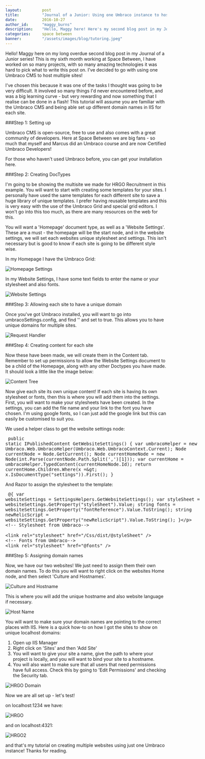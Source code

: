 ```yaml
---
layout:         post
title:          "Journal of a Junior: Using one Umbraco instance to host multiple sites"
date:           2016-10-27
author_id:      "maggy_burns"
description:    "Hello, Maggy here! Here's my second blog post in my Journal of a Junior Series. A tutorial on how to host multiple sites on one Umbraco instance."
categories:     space between
banner:         "/assets/images/blog/tutoring.jpeg"
---
```


Hello! Maggy here on my long overdue second blog post in my Journal of a Junior series! This is my sixth month working at Space Between, I have worked on so many projects, with so many amazing technologies it was hard to pick what to write this post on. I’ve decided to go with using one Umbraco CMS to host multiple sites!


I've chosen this because it was one of the tasks I thought was going to be very difficult. It involved so many things I'd never encountered before, and was a big learning curve - but very rewarding and now something that I realise can be done in a flash! This tutorial will assume you are familiar with the Umbraco CMS and being able set up different domain names in IIS for each site.


###Step 1: Setting up


Umbraco CMS is open-source, free to use and also comes with a great community of developers. Here at Space Between we are big fans - so much that myself and Marcus did an Umbraco course and are now Certified Umbraco Developers!


For those who haven't used Umbraco before, you can get your installation here.


###Step 2: Creating DocTypes


I'm going to be showing the multisite we made for HRGO Recruitment in this example. You will want to start with creating some templates for your sites. I personally have used the same templates for each different site to save a huge library of unique templates. I prefer having reusable templates and this is very easy with the use of the Umbraco Grid and special grid editors. I won't go into this too much, as there are many resources on the web for this.


You will want a 'Homepage' document type, as well as a 'Website Settings'. These are a must - the homepage will be the start node, and in the website settings, we will set each websites unique stylesheet and settings. This isn't necessary but is good to know if each site is going to be different style wise.


In my Homepage I have the Umbraco Grid:

![Homepage Settings][homepage]

[homepage]: /assets/images/blog/ums-homepage-settings.png "Homepage Settings"

In my Website Settings, I have some text fields to enter the name or your stylesheet and also fonts.

![Website Settings][website]

[website]: /assets/images/blog/ums-website-settings.png "Website Settings"

###Step 3: Allowing each site to have a unique domain


Once you've got Umbraco installed, you will want to go into umbracoSettings.config, and find '<requestHandler>' and set <useDomainPrefixes> to true. This allows you to have unique domains for multiple sites.

![Request Handler][request]

[request]: /assets/images/blog/ums-request-handler.png "Request Handler"

###Step 4: Creating content for each site


Now these have been made, we will create them in the Content tab. Remember to set up permissions to allow the Website Settings document to be a child of the Homepage, along with any other Doctypes you have made. It should look a little like the image below:

![Content Tree][content]

[content]: /assets/images/blog/ums-content-tree.png "Content Tree"


Now give each site its own unique content! If each site is having its own stylesheet or fonts, then this is where you will add them into the settings. First, you will want to make your stylesheets have been created. In the settings, you can add the file name and your link to the font you have chosen. I'm using google fonts, so I can just add the google link but this can easily be customised to suit you.


We used a helper class to get the website settings node:
<xmp>
public static IPublishedContent GetWebsiteSettings()
{
    var umbracoHelper = new Umbraco.Web.UmbracoHelper(Umbraco.Web.UmbracoContext.Current);
     Node currentNode = Node.GetCurrent();
     Node currentHomeNode = new Node(int.Parse(currentNode.Path.Split(',')[1]));
      var currentHome = umbracoHelper.TypedContent(currentHomeNode.Id);
      return currentHome.Children.Where(x => x.IsDocumentType("settings")).First();
}
</xmp>

And Razor to assign the stylesheet to the template:
<xmp>
@{
    var websiteSettings = SettingsHelpers.GetWebsiteSettings();
    var styleSheet = websiteSettings.GetProperty("styleSheet").Value;
    string fonts = websiteSettings.GetProperty("fontReference").Value.ToString();
    string newRelicScript = websiteSettings.GetProperty("newRelicScript").Value.ToString();
}

<!-- Stylesheet from Umbraco-->
<link rel="stylesheet" href="/Css/dist/@styleSheet" />
<!-- Fonts from Umbraco-->
<link rel="stylesheet" href="@fonts" />
</xmp>


###Step 5: Assigning domain names


Now, we have our two websites! We just need to assign them their own domain names. To do this you will want to right click on the websites Home node, and then select 'Culture and Hostnames'. 

![Culture and Hostname][culture]

[culture]: /assets/images/blog/ums-culture-and-hostnames.png "Culture and Hostname"

This is where you will add the unique hostname and also website language if necessary.

![Host Name][hostname]

[hostname]: /assets/images/blog/ums-host-name.png "Host Name"

You will want to make sure your domain names are pointing to the correct places with IIS. Here is a quick how-to on how I got the sites to show on unique localhost domains:


1. Open up IIS Manager
2. Right click on 'Sites' and then 'Add Site'
3. You will want to give your site a name, give the path to where your project is locally, and you will want to bind your site to a hostname. 
4. You will also want to make sure that all users that need permissions have full access. Check this by going to 'Edit Permissions' and checking the Security tab.

![HRGO Domain][domain]

[domain]: /assets/images/blog/ums-hrgo-domain.png "HRGO Domain"

Now we are all set up - let's test!


on localhost:1234 we have: 

![HRGO][hrgo]

[hrgo]: /assets/images/blog/ums-hrgo.png "HRGO"

and on localhost:4321:

![HRGO2][hrgo2]

[hrgo2]: /assets/images/blog/ums-hrgo2.png "HRGO2"

and that's my tutorial on creating multiple websites using just one Umbraco instance! Thanks for reading.
